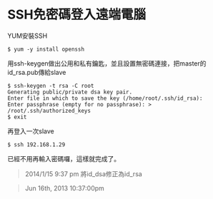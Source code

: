 # SSH免密碼登入遠端電腦

YUM安裝SSH

```
$ yum -y install openssh
```

用ssh-keygen做出公用和私有鑰匙，並且設置無密碼連接，把master的id\_rsa.pub傳給slave

```
$ ssh-keygen -t rsa -C root
Generating public/private dsa key pair.
Enter file in which to save the key (/home/root/.ssh/id_rsa):
Enter passphrase (empty for no passphrase): > /root/.ssh/authorized_keys
$ exit
```

再登入一次slave

```
$ ssh 192.168.1.29
```

已經不用再輸入密碼囉，這樣就完成了。

> 2014/1/15 9:37 pm 將id_dsa修正為id_rsa

> Jun 16th, 2013 10:37:00pm